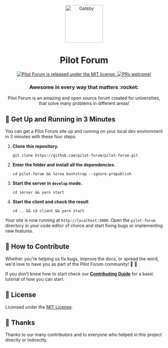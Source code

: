 <p align="center">
  <a href="#">
    <img alt="Gatsby" src="https://image.shutterstock.com/image-vector/blockchain-line-icon-logo-concept-600w-754816570.jpg" width="120" />
  </a>
</p>
<h1 align="center">
  Pilot Forum
</h1>
<p align="center">
  <a href="LICENSE.md">
    <img src="https://img.shields.io/badge/license-MIT-blue.svg" alt="Pilot Forum is released under the MIT license." />
  </a>
  <a href="CONTRIBUTING.md">
    <img src="https://img.shields.io/badge/PRs-welcome-brightgreen.svg" alt="PRs welcome!" />
  </a>
</p>
<h3 align="center">
  Awesome in every way that matters :rocket:
</h3>
<p align="center">
  Pilot Forum is an amazing and open source forum created for universities, that solve many problems in different areas!
</p>

## 🚀 Get Up and Running in 3 Minutes

You can get a Pilot Forum site up and running on your local dev environment in 3 minutes with these four steps:

1. **Clone this repository.**

   ```shell
   git clone https://github.com/pilot-forum/pilot-forum.git
   ```

2. **Enter the folder and install all the dependencies.**

   ```shell
   cd pilot-forum && lerna bootstrap --ignore-prepublish
   ```

3. **Start the server in `develop` mode.**

   ```shell
   cd server && yarn start
   ```

4. **Start the client and check the result**

   ```shell
   cd .. && cd client && yarn start
   ```

Your site is now running at `http://localhost:3000`. Open the `pilot-forum` directory in your code editor of choice and start fixing bugs or implementing new features.

## 🤝 How to Contribute

Whether you're helping us fix bugs, improve the docs, or spread the word, we'd love to have you as part of the Pilot Forum community! :muscle: :purple_heart:

If you don't know how to start check our [**Contributing Guide**](CONTRIBUTING.md) for a basic tutorial of how you can start.

## :memo: License

Licensed under the [MIT License](./LICENSE).

## 💜 Thanks

Thanks to our many contributors and to everyone who helped in this project directly or indirectly.
